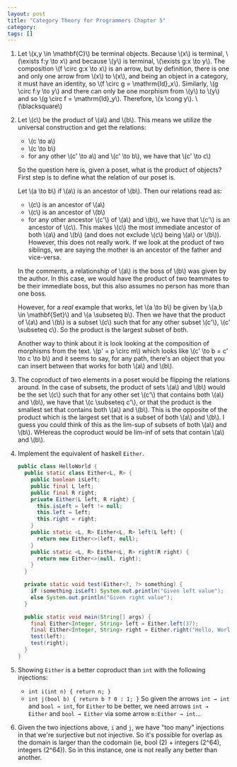 ```yaml
---
layout: post
title: "Category Theory for Programmers Chapter 5"
category:
tags: []
---
```


1. Let \\(x,y \in \mathbf{C}\\) be terminal objects. Because \\(x\\)
   is terminal, \\(\exists f:y \to x\\) and because \\(y\\) is
   terminal, \\(\exists g:x \to y\\). The composition \\(f \circ g:x
   \to x\\) is an arrow, but by definition, there is one and only one
   arrow from \\(x\\) to \\(x\\), and being an object in a category,
   it must have an identity, so \\(f \circ g = \mathrm{Id}_x\\).
   Similarly, \\(g \circ f:y \to y\\) and there can only be one
   morphism from \\(y\\) to \\(y\\) and so \\(g \circ f =
   \mathrm{Id}_y\\). Therefore, \\(x \cong y\\). \\(\blacksquare\\)

2. Let \\(c\\) be the product of \\(a\\) and \\(b\\). This means we
   utilize the universal construction and get the relations:
   - \\(c \to a\\)
   - \\(c \to b\\)
   - for any other \\(c' \to a\\) and \\(c' \to b\\), we have that
     \\(c' \to c\\)

   So the question here is, given a poset, what is the product of
   objects? First step is to define what the relation of our poset
   is.

   Let \\(a \to b\\) if \\(a\\) is an ancestor of \\(b\\). Then our
   relations read as:
   - \\(c\\) is an ancestor of \\(a\\)
   - \\(c\\) is an ancestor of \\(b\\)
   - for any other ancestor \\(c'\\) of \\(a\\) and \\(b\\), we have
     that \\(c'\\) is an ancestor of \\(c\\).
   This makes \\(c\\) the most immediate ancestor of both \\(a\\) and
   \\(b\\) (and does not exclude \\(c\\) being \\(a\\) or \\(b\\)).
   However, this does not really work. If we look at the product of
   two siblings, we are saying the mother is an ancestor of the father
   and vice-versa.

   In the comments, a relationship of \\(a\\) is the boss of \\(b\\)
   was given by the author. In this case, we would have the product of
   two teammates to be their immediate boss, but this also assumes no
   person has more than one boss.

   However, for a _real_ example that works, let \\(a \to b\\) be
   given by \\(a,b \in \mathbf{Set}\\) and \\(a \subseteq b\\). Then
   we have that the product of \\(a\\) and \\(b\\) is a subset \\(c\\)
   such that for any other subset \\(c'\\), \\(c' \subseteq c\\). So
   the product is the largest subset of both.

   Another way to think about it is look looking at the composition of
   morphisms from the text. \\(p' = p \circ m\\) which looks like
   \\(c' \to b = c' \to c \to b\\) and it seems to say, for any path,
   there's an object that you can insert between that works for both
   \\(a\\) and \\(b\\).

3. The coproduct of two elements in a poset would be flipping the
   relations around. In the case of subsets, the product of
   sets \\(a\\) and \\(b\\) would be the set \\(c\\) such that for any
   other set \\(c'\\) that contains both \\(a\\) and \\(b\\), we have
   that \\(c \subseteq c'\\), or that the product is the smallest set
   that contains both \\(a\\) and \\(b\\). This is the opposite of the
   product which is the largest set that is a subset of both \\(a\\)
   and \\(b\\). I guess you could think of this as the lim-sup of
   subsets of both \\(a\\) and \\(b\\). WHereas the coproduct would be
   lim-inf of sets that contain \\(a\\) and \\(b\\).

4. Implement the equivalent of haskell `Either`.
   ```java
   public class HelloWorld {
     public static class Either<L, R> {
       public boolean isLeft;
       public final L left;
       public final R right;
       private Either(L left, R right) {
         this.isLeft = left != null;
         this.left = left;
         this.right = right;
       }
       public static <L, R> Either<L, R> left(L left) {
         return new Either<>(left, null);
       }
       public static <L, R> Either<L, R> right(R right) {
         return new Either<>(null, right);
       }
     }
   
     private static void test(Either<?, ?> something) {
       if (something.isLeft) System.out.println("Given left value");
       else System.out.println("Given right value");
     }
   
     public static void main(String[] args) {
       final Either<Integer, String> left = Either.left(37);
       final Either<Integer, String> right = Either.right("Hello, World");
       test(left);
       test(right);
     }
   }
   ```

5. Showing `Either` is a better coproduct than `int` with the
   following injections:
   - `int i(int n) { return n; }`
   - `int j(bool b) { return b ? 0 : 1; }`
   So given the arrows `int → int` and `bool → int`, for `Either` to
   be better, we need arrows `int → Either` and `bool → Either` via
   some arrow `m:Either → int`...

6. Given the two injections above, `i` and `j`, we have "too many"
   injections in that we're surjective but not injective. So it's
   possible for overlap as the domain is larger than the codomain (ie,
   bool (2) + integers (2^64), integers (2^64)). So in this instance,
   one is not really any better than another.
